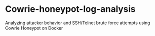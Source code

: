# Cowrie-honeypot-log-analysis
Analyzing attacker behavior and SSH/Telnet brute force attempts using Cowrie Honeypot on Docker
